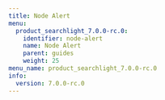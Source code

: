 ```yaml
---
title: Node Alert
menu:
  product_searchlight_7.0.0-rc.0:
    identifier: node-alert
    name: Node Alert
    parent: guides
    weight: 25
menu_name: product_searchlight_7.0.0-rc.0
info:
  version: 7.0.0-rc.0
---
```


